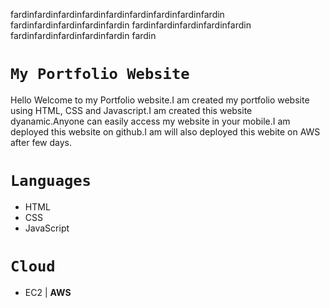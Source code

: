 fardinfardinfardinfardinfardinfardinfardinfardinfardin
fardinfardinfardinfardinfardin
fardinfardinfardinfardinfardin
fardinfardinfardinfardinfardin
fardin
# `My Portfolio Website`

Hello Welcome to my Portfolio website.I am created my portfolio website using HTML, CSS and Javascript.I am created this website dyanamic.Anyone can easily access my website in your mobile.I am deployed this website on github.I am will also deployed this webite on AWS after few days.

# `Languages`
- HTML
- CSS
- JavaScript

# `Cloud`
- EC2 | **AWS**


